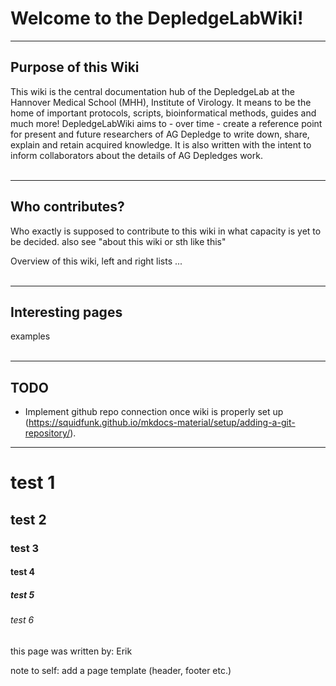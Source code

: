 # Welcome to the DepledgeLabWiki!

---

## Purpose of this Wiki
This wiki is the central documentation hub of the DepledgeLab at the Hannover Medical School (MHH), Institute of Virology.
It means to be the home of important protocols, scripts, bioinformatical methods, guides and much more! DepledgeLabWiki aims to - over time - create a reference point for present and future researchers of AG Depledge to write down, share, explain and retain acquired knowledge. It is also written with the intent to inform collaborators about the details of AG Depledges work.
<br/><br/>

---

## Who contributes?
Who exactly is supposed to contribute to this wiki in what capacity is yet to be decided. also see "about this wiki or sth like this"

Overview of this wiki, left and right lists
...
<br/><br/>

---

## Interesting pages
examples
<br/><br/>

---

## TODO

- Implement github repo connection once wiki is properly set up (https://squidfunk.github.io/mkdocs-material/setup/adding-a-git-repository/).

---

# test 1

## test 2

### test 3

#### test 4

##### test 5

###### test 6


this page was written by: Erik


note to self: add a page template (header, footer etc.)